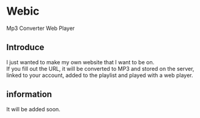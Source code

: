 # Webic
Mp3 Converter Web Player

## Introduce
I just wanted to make my own website that I want to be on.\
If you fill out the URL, it will be converted to MP3 and stored on the server, linked to your account, added to the playlist and played with a web player.

## information
It will be added soon.
